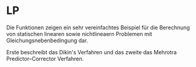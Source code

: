 # LP

Die Funktionen zeigen ein sehr vereinfachtes Beispiel für die Berechnung 
von statischen linearen sowie nichtlineaern Problemen mit Gleichungsnebenbedingung dar. 

Erste beschreibt das Dikin's Verfahren und das zweite das Mehrotra Predictor–Corrector Verfahren.
